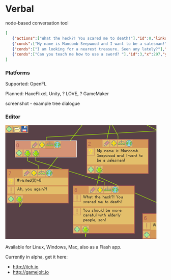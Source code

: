 # Verbal
node-based conversation tool

```json
[
   {"actions":["What the heck?! You scared me to death!"],"id":0,"links":[1,2,-1],"x":55,"y":78},
   {"conds":["My name is Mancomb Seepwood and I want to be a salesman!"],"id":1,"x":58,"y":256},
   {"conds":["I am looking for a nearest treasure. Seen any lately?"],"id":2,"x":58,"y":457},
   {"conds":["Can you teach me how to use a sword? "],"id":3,"x":297,"y":256}
]
```

### Platforms ###

Supported: OpenFL

Planned: HaxeFlixel, Unity, ? LOVE, ? GameMaker

screenshot - example tree dialogue

### Editor ###

![Verbal editor](sampleData/screenshot_verbalEdit.png)

Available for Linux, Windows, Mac, also as a Flash app.

Currently in alpha, get it here:
* http://itch.io
* http://gamejolt.io
